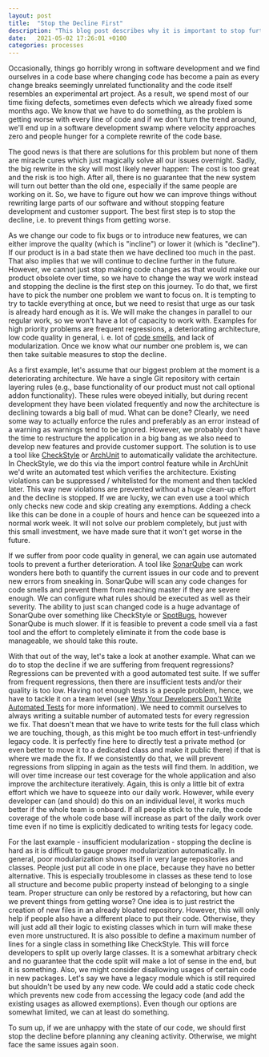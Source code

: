 ```yaml
---
layout: post
title:  "Stop the Decline First"
description: "This blog post describes why it is important to stop further software quality decline via improved processes and gives some ideas on how to do it."
date:   2021-05-02 17:26:01 +0100
categories: processes
---
```

Occasionally, things go horribly wrong in software development and we find ourselves in a code base where changing code has become a pain as every change breaks seemingly unrelated functionality and the code itself resembles an experimental art project. As a result, we spend most of our time fixing defects, sometimes even defects which we already fixed some months ago. We know that we have to do something, as the problem is getting worse with every line of code and if we don't turn the trend around, we'll end up in a software development swamp where velocity approaches zero and people hunger for a complete rewrite of the code base. 

The good news is that there are solutions for this problem but none of them are miracle cures which just magically solve all our issues overnight. Sadly, the big rewrite in the sky will most likely never happen: The cost is too great and the risk is too high. After all, there is no guarantee that the new system will turn out better than the old one, especially if the same people are working on it. So, we have to figure out how we can improve things without rewriting large parts of our software and without stopping feature development and customer support. The best first step is to stop the decline, i.e. to prevent things from getting worse.

As we change our code to fix bugs or to introduce new features, we can either improve the quality (which is "incline") or lower it (which is "decline"). If our product is in a bad state then we have declined too much in the past. That also implies that we will continue to decline further in the future. However, we cannot just stop making code changes as that would make our product obsolete over time, so we have to change the way we work instead and stopping the decline is the first step on this journey. To do that, we first have to pick the number one problem we want to focus on. It is tempting to try to tackle everything at once, but we need to resist that urge as our task is already hard enough as it is. We will make the changes in parallel to our regular work, so we won't have a lot of capacity to work with. Examples for high priority problems are frequent regressions, a deteriorating architecture, low code quality in general, i. e. lot of [code smells](https://en.wikipedia.org/wiki/Code_smell), and lack of modularization. Once we know what our number one problem is, we can then take suitable measures to stop the decline.

 As a first example, let's assume that our biggest problem at the moment is a deteriorating architecture. We have a single Git repository with certain layering rules (e.g., base functionality of our product must not call optional addon functionality). These rules were obeyed initially, but during recent development they have been violated frequently and now the architecture is declining towards a big ball of mud. What can be done? Clearly, we need some way to actually enforce the rules and preferably as an error instead of a warning as warnings tend to be ignored. However, we probably don't have the time to restructure the application in a big bang as we also need to develop new features and provide customer support. The solution is to use a tool like [CheckStyle](https://checkstyle.sourceforge.io/) or [ArchUnit](https://www.archunit.org/) to automatically validate the architecture. In CheckStyle, we do this via the import control feature while in ArchUnit we'd write an automated test which verifies the architecture. Existing violations can be suppressed / whitelisted for the moment and then tackled later. This way new violations are prevented without a huge clean-up effort and the decline is stopped. If we are lucky, we can even use a tool which only checks new code and skip creating any exemptions. Adding a check like this can be done in a couple of hours and hence can be squeezed into a normal work week. It will not solve our problem completely, but just with this small investment, we have made sure that it won't get worse in the future.

If we suffer from poor code quality in general, we can again use automated tools to prevent a further deterioration. A tool like [SonarQube](https://www.SonarQube.org/) can work wonders here both to quantify the current issues in our code and to prevent new errors from sneaking in. SonarQube will scan any code changes for code smells and prevent them from reaching master if they are severe enough. We can configure what rules should be executed as well as their severity. The ability to just scan changed code is a huge advantage of SonarQube over something like CheckStyle or [SpotBugs](https://spotbugs.Github.io/), however SonarQube is much slower. If it is feasible to prevent a code smell via a fast tool and the effort to completely eliminate it from the code base is manageable, we should take this route.

With that out of the way, let's take a look at another example. What can we do to stop the decline if we are suffering from frequent regressions? Regressions can be prevented with a good automated test suite. If we suffer from frequent regressions, then there are insufficient tests and/or their quality is too low. Having not enough tests is a people problem, hence, we have to tackle it on a team level (see [Why Your Developers Don't Write Automated Tests](https://thinkingsideways.net/testing/reasons-for-no-tests/) for more information). We need to commit ourselves to always writing a suitable number of automated tests for every regression we fix. That doesn't mean that we have to write tests for the full class which we are touching, though, as this might be too much effort in test-unfriendly legacy code. It is perfectly fine here to directly test a private method (or even better to move it to a dedicated class and make it public there) if that is where we made the fix. If we consistently do that, we will prevent regressions from slipping in again as the tests will find them. In addition, we will over time increase our test coverage for the whole application and also improve the architecture iteratively. Again, this is only a little bit of extra effort which we have to squeeze into our daily work. However, while every developer can (and should) do this on an individual level, it works much better if the whole team is onboard. If all people stick to the rule, the code coverage of the whole code base will increase as part of the daily work over time even if no time is explicitly dedicated to writing tests for legacy code.

For the last example - insufficient modularization - stopping the decline is hard as it is difficult to gauge proper modularization automatically. In general, poor modularization shows itself in very large repositories and classes. People just put all code in one place, because they have no better alternative. This is especially troublesome in classes as these tend to lose all structure and become public property instead of belonging to a single team. Proper structure can only be restored by a refactoring, but how can we prevent things from getting worse? One idea is to just restrict the creation of new files in an already bloated repository. However, this will only help if people also have a different place to put their code. Otherwise, they will just add all their logic to existing classes which in turn will make these even more unstructured. It is also possible to define a maximum number of lines for a single class in something like CheckStyle. This will force developers to split up overly large classes. It is a somewhat arbitrary check and no guarantee that the code split will make a lot of sense in the end, but it is something. Also, we might consider disallowing usages of certain code in new packages. Let's say we have a legacy module which is still required but shouldn't be used by any new code. We could add a static code check which prevents new code from accessing the legacy code (and add the existing usages as allowed exemptions). Even though our options are somewhat limited, we can at least do something.

To sum up, if we are unhappy with the state of our code, we should first stop the decline before planning any cleaning activity. Otherwise, we might face the same issues again soon.